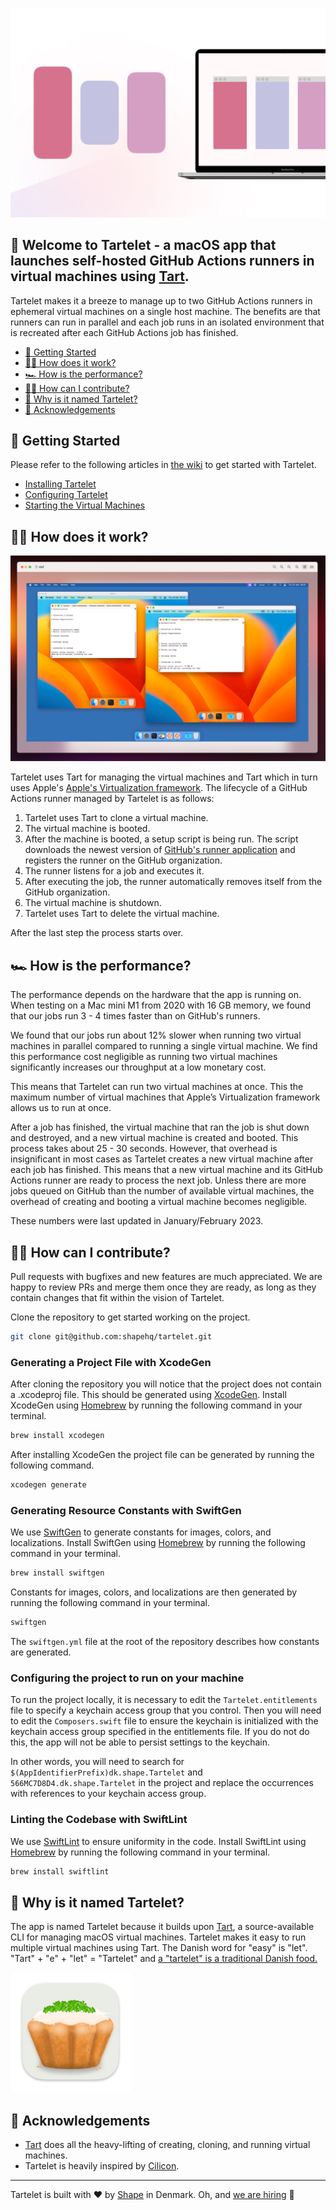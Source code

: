 ![Hero artwork](artwork.jpg)

## 👋 Welcome to Tartelet - a macOS app that launches self-hosted GitHub Actions runners in virtual machines using [Tart](https://github.com/cirruslabs/tart).

Tartelet makes it a breeze to manage up to two GitHub Actions runners in ephemeral virtual machines on a single host machine. The benefits are that runners can run in parallel and each job runs in an isolated environment that is recreated after each GitHub Actions job has finished.

- [🚀 Getting Started](https://github.com/shapehq/tartelet#-getting-started)
- [👨‍🔧 How does it work?](https://github.com/shapehq/tartelet#-how-does-it-work)
- [🏎 How is the performance?](https://github.com/shapehq/tartelet#-how-is-the-performance)
- [👩‍💻 How can I contribute?](https://github.com/shapehq/tartelet#-how-can-i-contribute)
- [🤨 Why is it named Tartelet?](https://github.com/shapehq/tartelet#-why-is-it-named-tartelet)
- [🙏 Acknowledgements](https://github.com/shapehq/tartelet#-acknowledgements)

## 🚀 Getting Started

Please refer to the following articles in [the wiki](https://github.com/shapehq/tartelet/wiki) to get started with Tartelet.

- [Installing Tartelet](https://github.com/shapehq/tartelet/wiki/Installing-Tartelet)
- [Configuring Tartelet](https://github.com/shapehq/tartelet/wiki/Configuring-Tartelet)
- [Starting the Virtual Machines](https://github.com/shapehq/tartelet/wiki/Starting-the-Virtual-Machines)

## 👨‍🔧 How does it work?

![Screenshot of Tartelet running two virtual machines](screenshot.jpg)

Tartelet uses Tart for managing the virtual machines and Tart which in turn uses Apple's [Apple's Virtualization framework](https://developer.apple.com/documentation/virtualization). The lifecycle of a GitHub Actions runner managed by Tartelet is as follows:

1. Tartelet uses Tart to clone a virtual machine.
2. The virtual machine is booted.
3. After the machine is booted, a setup script is being run. The script downloads the newest version of [GitHub's runner application](https://docs.github.com/en/actions/hosting-your-own-runners/adding-self-hosted-runners) and registers the runner on the GitHub organization.
4. The runner listens for a job and executes it.
5. After executing the job, the runner automatically removes itself from the GitHub organization.
6. The virtual machine is shutdown.
7. Tartelet uses Tart to delete the virtual machine.

After the last step the process starts over.

## 🏎 How is the performance?

The performance depends on the hardware that the app is running on. When testing on a Mac mini M1 from 2020 with 16 GB memory, we found that our jobs run 3 - 4 times faster than on GitHub's runners.

We found that our jobs run about 12% slower when running two virtual machines in parallel compared to running a single virtual machine. We find this performance cost negligible as running two virtual machines significantly increases our throughput at a low monetary cost.

This means that Tartelet can run two virtual machines at once. This the maximum number of virtual machines that Apple’s Virtualization framework allows us to run at once.

After a job has finished, the virtual machine that ran the job is shut down and destroyed, and a new virtual machine is created and booted. This process takes about 25 - 30 seconds. However, that overhead is insignificant in most cases as Tartelet creates a new virtual machine after each job has finished. This means that a new virtual machine and its GitHub Actions runner are ready to process the next job. Unless there are more jobs queued on GitHub than the number of available virtual machines, the overhead of creating and booting a virtual machine becomes negligible.

These numbers were last updated in January/February 2023.

## 👩‍💻 How can I contribute?

Pull requests with bugfixes and new features are much appreciated. We are happy to review PRs and merge them once they are ready, as long as they contain changes that fit within the vision of Tartelet.

Clone the repository to get started working on the project.

```bash
git clone git@github.com:shapehq/tartelet.git
```

### Generating a Project File with XcodeGen

After cloning the repository you will notice that the project does not contain a .xcodeproj file. This should be generated using [XcodeGen](https://github.com/yonaskolb/XcodeGen). Install XcodeGen using [Homebrew](https://brew.sh) by running the following command in your terminal.

```bash
brew install xcodegen
```

After installing XcodeGen the project file can be generated by running the following command.

```bash
xcodegen generate
```

### Generating Resource Constants with SwiftGen

We use [SwiftGen](https://github.com/SwiftGen/SwiftGen) to generate constants for images, colors, and localizations. Install SwiftGen using [Homebrew](https://brew.sh) by running the following command in your terminal.

```bash
brew install swiftgen
```

Constants for images, colors, and localizations are then generated by running the following command in your terminal.

```bash
swiftgen
```

The `swiftgen.yml` file at the root of the repository describes how constants are generated.

### Configuring the project to run on your machine

To run the project locally, it is necessary to edit the `Tartelet.entitlements` file to specify a keychain access group that you control. Then you will need to edit the `Composers.swift` file to ensure the keychain is initialized with the keychain access group specified in the entitlements file. If you do not do this, the app will not be able to persist settings to the keychain.

In other words, you will need to search for `$(AppIdentifierPrefix)dk.shape.Tartelet` and `566MC7D8D4.dk.shape.Tartelet` in the project and replace the occurrences with references to your keychain access group.

### Linting the Codebase with SwiftLint

We use [SwiftLint](https://github.com/realm/SwiftLint) to ensure uniformity in the code. Install SwiftLint using [Homebrew](https://brew.sh) by running the following command in your terminal.

```bash
brew install swiftlint
```

## 🤨 Why is it named Tartelet?

The app is named Tartelet because it builds upon [Tart](https://tart.run), a source-available CLI for managing macOS virtual machines. Tartelet makes it easy to run multiple virtual machines using Tart. The Danish word for "easy" is "let". "Tart" + "e" + "let" = "Tartelet" and [a "tartelet" is a traditional Danish food.](https://www.valdemarsro.dk/tarteletter-hoens-asparges/)

<img src="Tartelet/Assets.xcassets/AppIcon.appiconset/Artboard_512x512.png?raw=true" width="192" />

## 🙏 Acknowledgements

- [Tart](https://github.com/cirruslabs/tart) does all the heavy-lifting of creating, cloning, and running virtual machines.
- Tartelet is heavily inspired by [Cilicon](https://github.com/traderepublic/Cilicon).

---

Tartelet is built with ❤️ by [Shape](https://shape.dk) in Denmark. Oh, and [we are hiring](https://careers.shape.dk) 🤗
